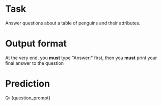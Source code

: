 # Task
Answer questions about a table of penguins and their attributes.

# Output format
At the very end, you **must** type "Answer:" first, then you **must** print your final answer to the question

# Prediction
Q: {question_prompt}